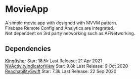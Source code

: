 # MovieApp

A simple movie app with designed with MVVM pattern.  
Firebase Remote Config and Analytics are integrated.  
Not dependent on 3rd party networking such as AFNetworking.


## Dependencies

[Kingfisher](https://github.com/onevcat/Kingfisher) 
Star: 18.5k Last Release: 21 Apr 2021  
[NVActivityIndicatorView](https://github.com/ninjaprox/NVActivityIndicatorView) 
Star: 9.8k Last Release: 9 Oct 2020   
[ReachabilitySwift](https://github.com/ashleymills/Reachability.swift) 
Star: 7.3k Last Release: 22 Sep 2020   
